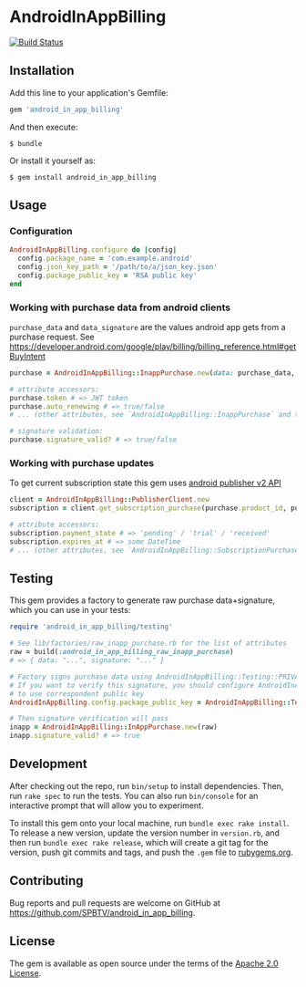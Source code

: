 # AndroidInAppBilling

[![Build Status](https://secure.travis-ci.org/SPBTV/android_in_app_billing.png?branch=master)](http://travis-ci.org/SPBTV/android_in_app_billing)

## Installation

Add this line to your application's Gemfile:

```ruby
gem 'android_in_app_billing'
```

And then execute:

    $ bundle

Or install it yourself as:

    $ gem install android_in_app_billing

## Usage

### Configuration
```ruby
AndroidInAppBilling.configure do |config|
  config.package_name = 'com.example.android'
  config.json_key_path = '/path/to/a/json_key.json'
  config.package_public_key = 'RSA public key'
end
```

### Working with purchase data from android clients

`purchase_data` and `data_signature` are the values android app gets from a purchase request. See https://developer.android.com/google/play/billing/billing_reference.html#getBuyIntent

```ruby
purchase = AndroidInAppBilling::InappPurchase.new(data: purchase_data, signature: data_signature)

# attribute accessors:
purchase.token # => JWT token
purchase.auto_renewing # => true/false
# ... (other attributes, see `AndroidInAppBilling::InappPurchase` and the link above)

# signature validation:
purchase.signature_valid? # => true/false
```

### Working with purchase updates

To get current subscription state this gem uses [android publisher v2 API](https://developers.google.com/android-publisher/api-ref/purchases/subscriptions)

```ruby
client = AndroidInAppBilling::PublisherClient.new
subscription = client.get_subscription_purchase(purchase.product_id, purchase.token)

# attribute accessors:
subscription.payment_state # => 'pending' / 'trial' / 'received'
subscription.expires_at # => some DateTime
# ... (other attributes, see `AndroidInAppBilling::SubscriptionPurchase` and the link above)
```

## Testing

This gem provides a factory to generate raw purchase data+signature, which you can use in your tests:

```ruby
require 'android_in_app_billing/testing'

# See lib/factories/raw_inapp_purchase.rb for the list of attributes
raw = build(:android_in_app_billing_raw_inapp_purchase)
# => { data: "...", signature: "..." }

# Factory signs purchase data using AndroidInAppBilling::Testing::PRIVATE_KEY.
# If you want to verify this signature, you should configure AndroidInAppBilling
# to use correspondent public key
AndroidInAppBilling.config.package_public_key = AndroidInAppBilling::Testing::PUBLIC_KEY

# Then signature verification will pass
inapp = AndroidInAppBilling::InAppPurchase.new(raw)
inapp.signature_valid? # => true
```

## Development

After checking out the repo, run `bin/setup` to install dependencies. Then, run `rake spec` to run the tests. You can also run `bin/console` for an interactive prompt that will allow you to experiment.

To install this gem onto your local machine, run `bundle exec rake install`. To release a new version, update the version number in `version.rb`, and then run `bundle exec rake release`, which will create a git tag for the version, push git commits and tags, and push the `.gem` file to [rubygems.org](https://rubygems.org).

## Contributing

Bug reports and pull requests are welcome on GitHub at https://github.com/SPBTV/android_in_app_billing.


## License

The gem is available as open source under the terms of the [Apache 2.0 License](https://opensource.org/licenses/Apache-2.0).

